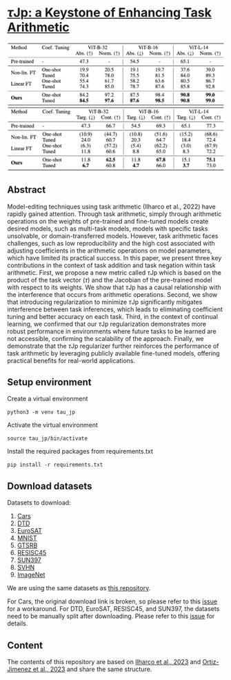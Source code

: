 # [$\tau$Jp: a Keystone of Enhancing Task Arithmetic]()

![](images/addition.png)
![](images/negation.png)


## Abstract
Model-editing techniques using task arithmetic (Ilharco et al., 2022) have rapidly gained attention. Through task arithmetic, simply through arithmetic operations on the weights of pre-trained and fine-tuned models create desired models, such as multi-task models, models with specific tasks unsolvable, or domain-transferred models. However, task arithmetic faces challenges, such as low reproducibility and the high cost associated with adjusting coefficients in the arithmetic operations on model parameters, which have limited its practical success. In this paper, we present three key contributions in the context of task addition and task negation within task arithmetic. First, we propose a new metric called $\tau$Jp which is based on the product of the task vector ($\tau$) and the Jacobian of the pre-trained model with respect to its weights. We show that $\tau$Jp has a causal relationship with the interference that occurs from arithmetic operations. Second, we show that introducing regularization to minimize $\tau$Jp significantly mitigates interference between task inferences, which leads to eliminating coefficient tuning and better accuracy on each task. Third, in the context of continual learning, we confirmed that our $\tau$Jp regularization demonstrates more robust performance in environments where future tasks to be learned are not accessible, confirming the scalability of the approach. Finally, we demonstrate that the $\tau$Jp regularizer further reinforces the performance of task arithmetic by leveraging publicly available fine-tuned models, offering practical benefits for real-world applications.

## Setup environment
Create a virtual environment
```
python3 -m venv tau_jp
```
Activate the virtual environment
```
source tau_jp/bin/activate
```
Install the required packages from requirements.txt
```
pip install -r requirements.txt
```

## Download datasets
Datasets to download:
1. [Cars](https://www.cv-foundation.org/openaccess/content_iccv_workshops_2013/W19/html/Krause_3D_Object_Representations_2013_ICCV_paper.html)
2. [DTD](https://openaccess.thecvf.com/content_cvpr_2014/html/Cimpoi_Describing_Textures_in_2014_CVPR_paper.html)
3. [EuroSAT](https://ieeexplore.ieee.org/abstract/document/8736785)
4. [MNIST](https://yann.lecun.com/exdb/mnist/)
5. [GTSRB](https://ieeexplore.ieee.org/abstract/document/6033395?casa_token=MLJHRCUz8OIAAAAA:9ZMwyQ50HzTzmSkEN1_HBYOFNzPazeKICIKKd3t6g-VgtGc5c7U5tphTVEykAsbcViJUXYFr7UcE)
6. [RESISC45](https://ieeexplore.ieee.org/abstract/document/7891544?casa_token=ZOFbRb8TSDUAAAAA:83ANrYS19nlCWRtLylfeuqD3akKWlSeGE86H0gTFcQkRlENegFj9Brgt-dSBDl_MUcZiUPpdcljp)
7. [SUN397](https://link.springer.com/article/10.1007/s11263-014-0748-y)
8. [SVHN](https://research.google/pubs/reading-digits-in-natural-images-with-unsupervised-feature-learning/)
9. [ImageNet](https://ieeexplore.ieee.org/document/5206848)

We are using the same datasets as [this repository](https://github.com/mlfoundations/task_vectors).

For Cars, the original download link is broken, so please refer to this [issue](https://github.com/pytorch/vision/issues/7545) for a workaround. For DTD, EuroSAT, RESISC45, and SUN397, the datasets need to be manually split after downloading. Please refer to this [issue](https://github.com/mlfoundations/task_vectors/issues/1) for details.

## Content
The contents of this repository are based on [Ilharco et al., 2023](https://github.com/mlfoundations/task_vectors) and [Ortiz-Jimenez et al., 2023](https://github.com/gortizji/tangent_task_arithmetic) and share the same structure.

<!-- 
## Paper Authors
[Kotaro Yoshida](https://github.com/katoro8989)

[Yuji Naraki](https://github.com/yujisw)

[Ryosuke Yamaki](https://github.com/Ryosuke-Yamaki)

[Takahumi Horie](https://github.com/NotWeButRun)

[Ryotaro Shimizu](https://github.com/jchanxtarov)

[Yuki Saito](https://github.com/wildsnowman)

[Hiroki Naganuma](https://github.com/Hiroki11x)



## Citation

```

```
-->
